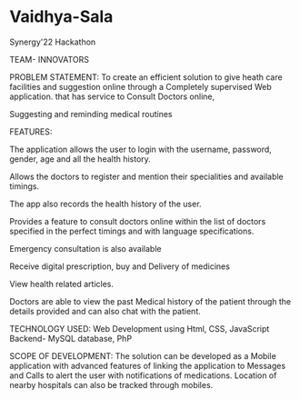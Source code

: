 # Vaidhya-Sala
Synergy'22 Hackathon

TEAM- INNOVATORS

PROBLEM STATEMENT: To create an efficient solution to give heath care facilities and suggestion online through a Completely supervised Web application.  that has service to Consult Doctors online, 

​Suggesting and reminding medical routines

FEATURES: 

​The application allows the user to login with the username, password, gender, age and all the health history.

​Allows the doctors to register and mention their specialities and available timings.

​The app also records the health history of the user.

​Provides a feature to consult doctors online within the list of doctors specified in the perfect timings and with language specifications.

​Emergency consultation is also available

​Receive digital prescription, buy and Delivery of medicines

​View health related articles.

​Doctors are able to view the past Medical history of the patient through the details provided and can also chat with the patient.

TECHNOLOGY USED: Web Development using Html, CSS, JavaScript 
                 Backend- MySQL database, PhP
                 

SCOPE OF DEVELOPMENT: The solution can be developed as a Mobile application with advanced features of linking the application to Messages and                          Calls to alert the user with notifications of medications. Location of nearby hospitals can also be tracked through
                       mobiles.


